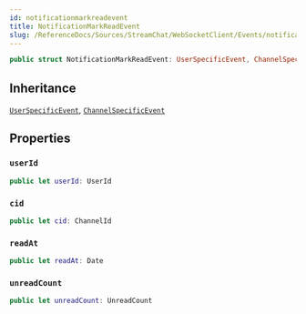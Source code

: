 ```yaml
---
id: notificationmarkreadevent 
title: NotificationMarkReadEvent
slug: /ReferenceDocs/Sources/StreamChat/WebSocketClient/Events/notificationmarkreadevent
---
```


``` swift
public struct NotificationMarkReadEvent: UserSpecificEvent, ChannelSpecificEvent 
```

## Inheritance

[`UserSpecificEvent`](UserSpecificEvent), [`ChannelSpecificEvent`](ChannelSpecificEvent)

## Properties

### `userId`

``` swift
public let userId: UserId
```

### `cid`

``` swift
public let cid: ChannelId
```

### `readAt`

``` swift
public let readAt: Date
```

### `unreadCount`

``` swift
public let unreadCount: UnreadCount
```

